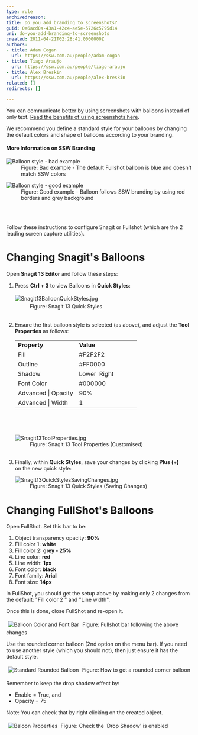 ```yaml
---
type: rule
archivedreason: 
title: Do you add branding to screenshots?
guid: 0a6acd0a-43a1-42c4-ae5e-5726c5795d14
uri: do-you-add-branding-to-screenshots
created: 2011-04-21T02:28:41.0000000Z
authors:
- title: Adam Cogan
  url: https://ssw.com.au/people/adam-cogan
- title: Tiago Araujo
  url: https://ssw.com.au/people/tiago-araujo
- title: Alex Breskin
  url: https://ssw.com.au/people/alex-breskin
related: []
redirects: []

---
```



<p>You can communicate better by using screenshots with balloons instead of only text. <a href="/Pages/HowToUseBalloons.aspx">Read the benefits of using screenshots here</a>.</p><p>We recommend you define a standard style for your balloons by changing the default colors and shape of balloons according to your branding.</p><h4>More Information on SSW Branding</h4><dl class="badImage"><dt> <img alt="Balloon style - bad example" src="/PublishingImages/balloons-style-bad-example.jpg" /> </dt><dd>Figure&#58; Bad example - The default Fullshot balloon is blue and doesn't match SSW colors</dd></dl> <dl class="goodImage"> <dt> <img alt="Balloon style - good example" src="/PublishingImages/balloons-style-good-example.jpg" /> </dt><dd>Figure&#58; Good example - Balloon follows SSW branding by using red borders and grey background</dd></dl>
<br><excerpt class='endintro'></excerpt><br>
<p>Follow these instructions to configure Snagit or Fullshot (which are the 2 leading screen capture utilities). <br></p><h1>Changing Snagit's&#160;Balloons</h1><p>Open <strong>Snagit 13 Editor</strong> and&#160;follow these steps&#58;<br></p><ol><li> 
      <span style="line-height&#58;20.8px;">Press&#160;<strong>Ctrl + 3</strong> to view&#160;<strong></strong>Balloons in <strong>Quick Styles</strong>&#58;<br> 
         <dl class="image"><dt> <img src="/PublishingImages/Snagit13BalloonQuickStyles.jpg" alt="Snagit13BalloonQuickStyles.jpg" /> </dt><dd>Figure&#58; Snagit 13 Quick Styles</dd></dl> <br></span></li><li>Ensure the&#160;first balloon&#160;style is&#160;selected (as above), and&#160;adjust the <strong>Tool Properties</strong> as follows&#58;<br> 
      <table cellspacing="0" width="100%" class="ssw15-rteTable-default" style="height&#58;240px;"><tbody><tr class="ssw15-rteTableEvenRow-default"><td class="ssw15-rteTableEvenCol-default" style="width&#58;50%;"> 
                  <strong> Property</strong><br></td><td class="ssw15-rteTableOddCol-default" style="width&#58;50%;"> 
                  <strong>Value</strong>​</td></tr><tr class="ssw15-rteTableOddRow-default"><td class="ssw15-rteTableEvenCol-default">Fill <br></td><td class="ssw15-rteTableOddCol-default">#F2F2F2<br></td></tr><tr class="ssw15-rteTableEvenRow-default"><td class="ssw15-rteTableEvenCol-default">Outline<br></td><td class="ssw15-rteTableOddCol-default">#FF0000<br></td></tr><tr class="ssw15-rteTableOddRow-default"><td class="ssw15-rteTableEvenCol-default">Shadow<br></td><td class="ssw15-rteTableOddCol-default">Lower&#160; Right<br></td></tr><tr class="ssw15-rteTableEvenRow-default"><td class="ssw15-rteTableEvenCol-default" rowspan="1">Font Color<br></td><td class="ssw15-rteTableOddCol-default" rowspan="1">#000000<br></td></tr><tr class="ssw15-rteTableOddRow-default"><td class="ssw15-rteTableEvenCol-default">Advanced | Opacity<br></td><td class="ssw15-rteTableOddCol-default">90%<br></td></tr><tr class="ssw15-rteTableEvenRow-default"><td class="ssw15-rteTableEvenCol-default" rowspan="1">Advanced | Width<br></td><td class="ssw15-rteTableOddCol-default" rowspan="1">1<br></td></tr></tbody></table><dl class="image"><dt><img src="/PublishingImages/Snagit13ToolProperties.jpg" alt="Snagit13ToolProperties.jpg" /> </dt><dd>Figure&#58; Snagit 13 Tool Properties (Customised)</dd> <br></dl></li><li>Finally, within <strong>Quick Styles</strong>, save your&#160;changes by clicking <strong>Plus (</strong>+<strong>) </strong>on&#160;the&#160;new quick&#160;style&#58;<br>
      <dl class="image"><dt><img src="/PublishingImages/SnagIt13QuickStylesSavingChanges.jpg" alt="SnagIt13QuickStylesSavingChanges.jpg" /> </dt><dd>Figure&#58; Snagit 13 Quick Styles (Saving Changes)</dd></dl></li></ol><div><h1>Changing FullShot's Balloons<br></h1><p>Open FullShot. Set this bar to be&#58;</p><ol><li>Object transparency opacity&#58;&#160;<strong>90%</strong></li><li>Fill color 1&#58;&#160;<strong>white</strong></li><li>Fill color 2&#58;&#160;<strong>grey&#160;- 25%</strong></li><li>Line color&#58;&#160;<strong>red</strong></li><li>Line width&#58;&#160;<strong>1px</strong></li><li>Font color&#58;&#160;<strong>black</strong></li><li>Font family&#58;&#160;<strong>Arial</strong></li><li>Font size&#58;&#160;<strong>14px</strong></li></ol><p>In&#160;FullShot, you should get the setup above by&#160;making only 2 changes from the default&#58;&#160;&quot;Fill color 2 &quot; and &quot;Line width&quot;.</p><p>Once this is done, close FullShot and re-open it.&#160;</p> 
   <img class="ms-rteCustom-ImageArea" alt="Balloon Color and Font Bar" src="/PublishingImages/BalloonColorFontBar.jpg" style="margin&#58;5px;" /> <span class="ms-rteCustom-FigureNormal">Figure&#58; Fullshot bar following the above changes</span> 
   <p>Use the rounded corner balloon (2nd option on the menu bar). If you need to use another style (which you should not), then just ensure it has the default style.</p> 
   <img class="ms-rteCustom-ImageArea" alt="Standard Rounded Balloon" src="/PublishingImages/standardRoundedBalloon.jpg" style="margin&#58;5px;" /> <span class="ms-rteCustom-FigureNormal">Figure&#58; How to get a rounded corner balloon</span> 
   <p>Remember to keep the drop shadow effect by&#58;&#160;</p><ul><li>Enable&#160;= True, and</li><li>Opacity = 75</li></ul><p>Note&#58; You can check that by right clicking on the created object.</p> 
   <img class="ms-rteCustom-ImageArea" alt="Baloon Properties" src="/PublishingImages/BalloonProperties.jpg" style="margin&#58;5px;" /> <span class="ms-rteCustom-FigureNormal">Figure&#58; Check the 'Drop Shadow' is enabled&#160;<br></span><b> <br></b></div><div></div>


